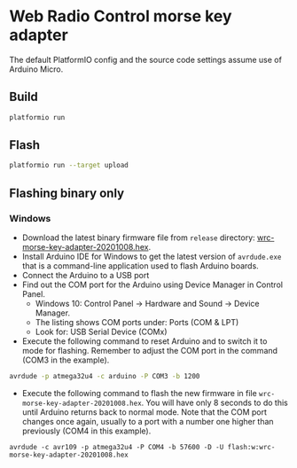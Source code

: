 # Web Radio Control morse key adapter

The default PlatformIO config and the source code settings assume use of Arduino Micro.

## Build

```bash
platformio run
```

## Flash

```bash
platformio run --target upload
```

## Flashing binary only

### Windows

* Download the latest binary firmware file from `release` directory: [wrc-morse-key-adapter-20201008.hex](release/wrc-morse-key-adapter-20201008.hex).
* Install Arduino IDE for Windows to get the latest version of `avrdude.exe` that
  is a command-line application used to flash Arduino boards.
* Connect the Arduino to a USB port
* Find out the COM port for the Arduino using Device Manager in Control Panel.
  * Windows 10: Control Panel -> Hardware and Sound -> Device Manager.
  * The listing shows COM ports under: Ports (COM & LPT)
  * Look for: USB Serial Device (COMx)
* Execute the following command to reset Arduino and to switch it to mode for flashing.
  Remember to adjust the COM port in the command (COM3 in the example).
```bash
avrdude -p atmega32u4 -c arduino -P COM3 -b 1200
  ```
* Execute the following command to flash the new firmware in file `wrc-morse-key-adapter-20201008.hex`.
  You will have only 8 seconds to do this until Arduino returns back to normal mode.
  Note that the COM port changes once again, usually to a port with
  a number one higher than previously (COM4 in this example).
```
avrdude -c avr109 -p atmega32u4 -P COM4 -b 57600 -D -U flash:w:wrc-morse-key-adapter-20201008.hex
```

